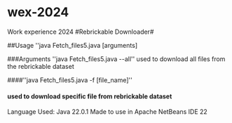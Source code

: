 # wex-2024
Work experience 2024
#Rebrickable Downloader#

##Usage
''java Fetch_files5.java [arguments]

###Arguments
''java Fetch_files5.java --all'' used to download all files from the rebrickable dataset
 
####''java Fetch_files5.java -f [file_name]''
#### used to download specific file from rebrickable dataset

Language Used: Java 22.0.1
Made to use in Apache NetBeans IDE 22

